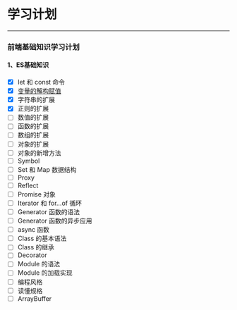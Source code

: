 # 学习计划
---
### 前端基础知识学习计划
#### 1、ES基础知识
+ [x] let 和 const 命令        
+ [x] [变量的解构赋值](http://es6.ruanyifeng.com/#docs/destructuring)          
+ [x] 字符串的扩展
+ [x] 正则的扩展              
+ [ ] 数值的扩展             
+ [ ] 函数的扩展
+ [ ] 数组的扩展               
+ [ ] 对象的扩展              
+ [ ] 对象的新增方法
+ [ ] Symbol                
+ [ ] Set 和 Map 数据结构     
+ [ ] Proxy
+ [ ] Reflect
+ [ ] Promise 对象
+ [ ] Iterator 和 for...of 循环
+ [ ] Generator 函数的语法
+ [ ] Generator 函数的异步应用
+ [ ] async 函数
+ [ ] Class 的基本语法
+ [ ] Class 的继承
+ [ ] Decorator
+ [ ] Module 的语法
+ [ ] Module 的加载实现
+ [ ] 编程风格
+ [ ] 读懂规格
+ [ ] ArrayBuffer
